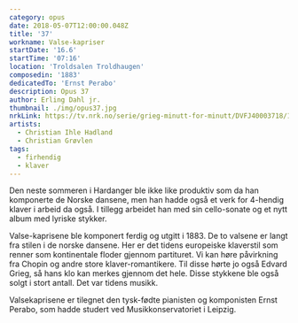 ```yaml
---
category: opus
date: 2018-05-07T12:00:00.048Z
title: '37'
workname: Valse-kapriser
startDate: '16.6'
startTime: '07:16'
location: 'Troldsalen Troldhaugen'
composedin: '1883'
dedicatedTo: 'Ernst Perabo'
description: Opus 37
author: Erling Dahl jr.
thumbnail: ./img/opus37.jpg
nrkLink: https://tv.nrk.no/serie/grieg-minutt-for-minutt/DVFJ40003718/16-06-2018
artists:
  - Christian Ihle Hadland
  - Christian Grøvlen
tags:
  - firhendig
  - klaver
---
```

Den neste sommeren i Hardanger ble ikke like produktiv som da han komponerte de Norske dansene, men han hadde også et verk for 4-hendig klaver i arbeid da også. I tillegg arbeidet han med sin cello-sonate og et nytt album med lyriske stykker.

Valse-kaprisene ble komponert ferdig og utgitt i 1883. De to valsene er langt fra stilen i de norske dansene. Her er det tidens europeiske klaverstil som renner som kontinentale floder gjennom partituret. Vi kan høre påvirkning fra Chopin og andre store klaver-romantikere. Til disse hørte jo også Edvard Grieg, så hans klo kan merkes gjennom det hele. Disse stykkene ble også solgt i stort antall. Det var tidens musikk.

Valsekaprisene er tilegnet den tysk-fødte pianisten og komponisten Ernst Perabo, som hadde studert ved Musikkonservatoriet i Leipzig.
